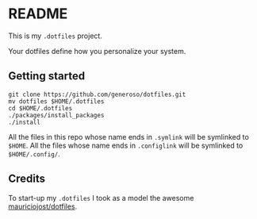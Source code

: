 # README

This is my `.dotfiles` project.

Your dotfiles define how you personalize your system.


## Getting started

```
git clone https://github.com/generoso/dotfiles.git
mv dotfiles $HOME/.dotfiles
cd $HOME/.dotfiles
./packages/install_packages
./install
```

All the files in this repo whose name ends in `.symlink` will be symlinked to `$HOME`. 
All the files whose name ends in `.configlink` will be symlinked to `$HOME/.config/`.

## Credits

To start-up my `.dotfiles` I took as a model the awesome [mauriciojost/dotfiles](https://github.com/mauriciojost/dotfiles).
